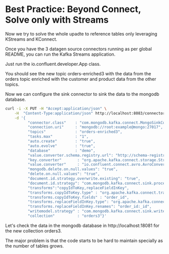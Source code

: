 # Best Practice: Beyond Connect, Solve only with Streams

Now we try to solve the whole upadte to reference tables only leveraging KStreams and KConnect.

Once you have the 3 datagen source connectors running as per global README, you can run the Kafka Streams application.

Just run the io.confluent.developer.App class.

You should see the new topic orders-enriched3 with the data from the orders topic enriched with the customer and product
data from the other topics.

Now we can configure the sink connector to sink the data to the mongodb database.

```bash
curl -i -X PUT -H "Accept:application/json" \
    -H  "Content-Type:application/json" http://localhost:8083/connectors/my-sink-mongodb3/config \
    -d '{
          "connector.class"    : "com.mongodb.kafka.connect.MongoSinkConnector",
          "connection.uri"     : "mongodb://root:example@mongo:27017",
          "topics"             : "orders-enriched3",
          "tasks.max"          : "1",
          "auto.create"        : "true",
          "auto.evolve"        : "true",
          "database"           : "demo",
          "value.converter.schema.registry.url": "http://schema-registry:8081",
          "key.converter"       : "org.apache.kafka.connect.storage.StringConverter",
          "value.converter"     : "io.confluent.connect.avro.AvroConverter",
          "mongodb.delete.on.null.values": "true",
          "delete.on.null.values": "true",
          "document.id.strategy.overwrite.existing": "true",
          "document.id.strategy": "com.mongodb.kafka.connect.sink.processor.id.strategy.ProvidedInKeyStrategy",
          "transforms":"copyIdToKey,replaceFieldInKey",
          "transforms.copyIdToKey.type" : "org.apache.kafka.connect.transforms.ValueToKey",
          "transforms.copyIdToKey.fields" : "order_id",
          "transforms.replaceFieldInKey.type": "org.apache.kafka.connect.transforms.ReplaceField$Key",
          "transforms.replaceFieldInKey.renames": "order_id:_id",
          "writemodel.strategy" : "com.mongodb.kafka.connect.sink.writemodel.strategy.ReplaceOneDefaultStrategy",
          "collection"          : "orders3"}'
```

Let's check the data in the mongodb database in http://localhost:18081 for the new collection orders3.

The major problem is that the code starts to be hard to maintain specially as the number of tables grows.
